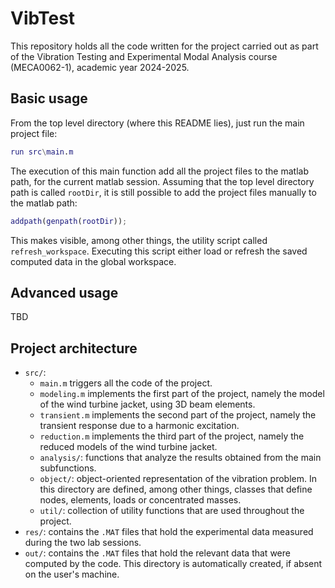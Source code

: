 # VibTest

This repository holds all the code written for the project carried out as part
of the Vibration Testing and Experimental Modal Analysis course (MECA0062-1),
academic year 2024-2025.

## Basic usage

From the top level directory (where this README lies), just run the main project
file:
```matlab
run src\main.m
```
The execution of this main function add all the project files to the matlab
path, for the current matlab session. Assuming that the top level directory path
is called `rootDir`, it is still possible to add the project files manually to
the matlab path:
```matlab
addpath(genpath(rootDir));
```
This makes visible, among other things, the utility script called
`refresh_workspace`. Executing this script either load or refresh the saved
computed data in the global workspace.

## Advanced usage

TBD

## Project architecture

- `src/`:
  - `main.m` triggers all the code of the project.
  - `modeling.m` implements the first part of the project, namely the model of
    the wind turbine jacket, using 3D beam elements.
  - `transient.m` implements the second part of the project, namely the
    transient response due to a harmonic excitation.
  - `reduction.m` implements the third part of the project, namely the reduced
    models of the wind turbine jacket.
  - `analysis/`: functions that analyze the results obtained from the main
    subfunctions.
  - `object/`: object-oriented representation of the vibration problem. In this
    directory are defined, among other things, classes that define nodes,
    elements, loads or concentrated masses.
  - `util/`: collection of utility functions that are used throughout the
    project.
- `res/`: contains the `.MAT` files that hold the experimental data measured
  during the two lab sessions.
- `out/`: contains the `.MAT` files that hold the relevant data that were
  computed by the code. This directory is automatically created, if absent on
  the user's machine.
